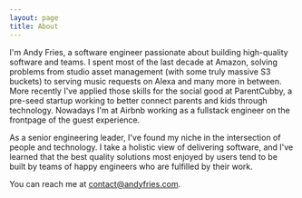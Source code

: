 ```yaml
---
layout: page
title: About
---
```


I'm Andy Fries, a software engineer passionate about building high-quality software and teams. I spent most of the last decade at Amazon, solving problems from studio asset management (with some truly massive S3 buckets) to serving music requests on Alexa and many more in between. More recently I've applied those skills for the social good at ParentCubby, a pre-seed startup working to better connect parents and kids through technology. Nowadays I'm at Airbnb working as a fullstack engineer on the frontpage of the guest experience. 

As a senior engineering leader, I've found my niche in the intersection of people and technology. I take a holistic view of delivering software, and I've learned that the best quality solutions most enjoyed by users tend to be built by teams of happy engineers who are fulfilled by their work.

You can reach me at [contact@andyfries.com](mailto:contact@andyfries.com).